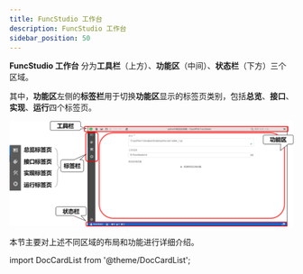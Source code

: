 ```yaml
---
title: FuncStudio 工作台
description: FuncStudio 工作台
sidebar_position: 50
---
```


**FuncStudio 工作台** 分为**工具栏**（上方）、**功能区**（中间）、**状态栏**（下方）三个区域。

其中，**功能区**左侧的**标签栏**用于切换**功能区**显示的标签页类别，包括**总览**、**接口**、**实现**、**运行**四个标签页。

![FuncStudio 工作台](./1.png)

本节主要对上述不同区域的布局和功能进行详细介绍。

import DocCardList from '@theme/DocCardList';

<DocCardList />


